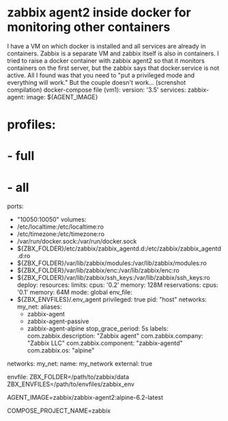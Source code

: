 
# zabbix agent2 inside docker for monitoring other containers

I have a VM on which docker is installed and all services are already in containers. Zabbix is a separate VM and zabbix itself is also in containers.
I tried to raise a docker container with zabbix agent2 so that it monitors containers on the first server, but the zabbix says that docker.service is not active.
All I found was that you need to "put a privileged mode and everything will work." But the couple doesn't work... (screnshot compilation)
docker-compose file (vm1):
version: '3.5'
services:
 zabbix-agent:
  image: ${AGENT_IMAGE}
#  profiles:
#   - full
#   - all
  ports:
   - "10050:10050"
  volumes:
   - /etc/localtime:/etc/localtime:ro
   - /etc/timezone:/etc/timezone:ro
   - /var/run/docker.sock:/var/run/docker.sock
   - ${ZBX_FOLDER}/etc/zabbix/zabbix_agentd.d:/etc/zabbix/zabbix_agentd.d:ro
   - ${ZBX_FOLDER}/var/lib/zabbix/modules:/var/lib/zabbix/modules:ro
   - ${ZBX_FOLDER}/var/lib/zabbix/enc:/var/lib/zabbix/enc:ro
   - ${ZBX_FOLDER}/var/lib/zabbix/ssh_keys:/var/lib/zabbix/ssh_keys:ro
  deploy:
   resources:
    limits:
      cpus: '0.2'
      memory: 128M
    reservations:
      cpus: '0.1'
      memory: 64M
   mode: global
  env_file:
   - ${ZBX_ENVFILES}/.env_agent
  privileged: true
  pid: "host"
  networks:
   my_net:
    aliases:
     - zabbix-agent
     - zabbix-agent-passive
     - zabbix-agent-alpine
  stop_grace_period: 5s
  labels:
   com.zabbix.description: "Zabbix agent"
   com.zabbix.company: "Zabbix LLC"
   com.zabbix.component: "zabbix-agentd"
   com.zabbix.os: "alpine"

networks:
  my_net:
    name: my_network
    external: true

envfile:
ZBX_FOLDER=/path/to/zabbix/data
ZBX_ENVFILES=/path/to/envfiles/zabbix_env

AGENT_IMAGE=zabbix/zabbix-agent2:alpine-6.2-latest

COMPOSE_PROJECT_NAME=zabbix


        